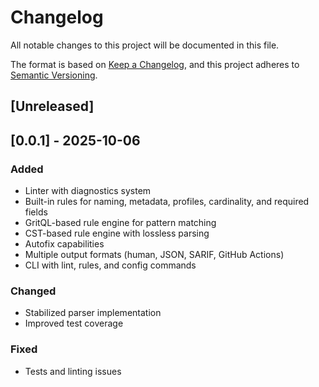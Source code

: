 # Changelog

All notable changes to this project will be documented in this file.

The format is based on [Keep a Changelog](https://keepachangelog.com/en/1.0.0/),
and this project adheres to [Semantic Versioning](https://semver.org/spec/v2.0.0.html).

## [Unreleased]

## [0.0.1] - 2025-10-06


### Added
- Linter with diagnostics system
- Built-in rules for naming, metadata, profiles, cardinality, and required fields
- GritQL-based rule engine for pattern matching
- CST-based rule engine with lossless parsing
- Autofix capabilities
- Multiple output formats (human, JSON, SARIF, GitHub Actions)
- CLI with lint, rules, and config commands

### Changed
- Stabilized parser implementation
- Improved test coverage

### Fixed
- Tests and linting issues
